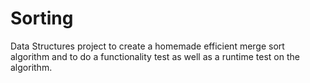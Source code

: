 # Sorting
Data Structures project to create a homemade efficient merge sort algorithm and to do a functionality test as well as a runtime test on the algorithm.
